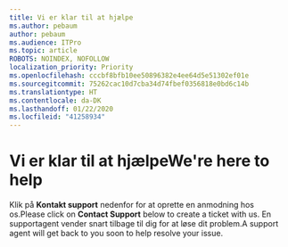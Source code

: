 ```yaml
---
title: Vi er klar til at hjælpe
ms.author: pebaum
author: pebaum
ms.audience: ITPro
ms.topic: article
ROBOTS: NOINDEX, NOFOLLOW
localization_priority: Priority
ms.openlocfilehash: cccbf8bfb10ee50896382e4ee64d5e51302ef01e
ms.sourcegitcommit: 75262cac10d7cba34d74fbef0356818e0bd6c14b
ms.translationtype: HT
ms.contentlocale: da-DK
ms.lasthandoff: 01/22/2020
ms.locfileid: "41258934"
---
```

# <a name="were-here-to-help"></a><span data-ttu-id="e0bbc-102">Vi er klar til at hjælpe</span><span class="sxs-lookup"><span data-stu-id="e0bbc-102">We're here to help</span></span>

<span data-ttu-id="e0bbc-103">Klik på **Kontakt support** nedenfor for at oprette en anmodning hos os.</span><span class="sxs-lookup"><span data-stu-id="e0bbc-103">Please click on **Contact Support** below to create a ticket with us.</span></span> <span data-ttu-id="e0bbc-104">En supportagent vender snart tilbage til dig for at løse dit problem.</span><span class="sxs-lookup"><span data-stu-id="e0bbc-104">A support agent will get back to you soon to help resolve your issue.</span></span>